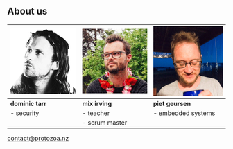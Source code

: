 ## About us

![](images/dominic.png) | ![](images/mix.png) | ![](images/piet.png)
---|---|---
**dominic tarr** | **mix irving** | **piet geursen**
 - security      | - teacher      | - embedded systems 
                 | - scrum master | 

contact@protozoa.nz
